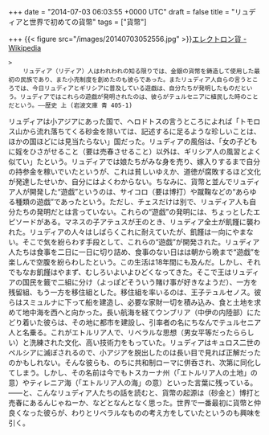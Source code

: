 
+++
date = "2014-07-03 06:03:55 +0000 UTC"
draft = false
title = "リュディアと世界で初めての貨幣"
tags = ["貨幣"]

+++
{{< figure src="/images/20140703052556.jpg"  >}}<a href="http://ja.wikipedia.org/wiki/%E3%82%A8%E3%83%AC%E3%82%AF%E3%83%88%E3%83%AD%E3%83%B3%E8%B2%A8">エレクトロン貨 - Wikipedia</a><br/>


    >
        リュディア（リディア）人はわれわれの知る限りでは、金銀の貨幣を鋳造して使用した最初の民族であり、また小売制度を創めたのも彼らであった。またリュディア人自らの言うところでは、今日リュディアとギリシアに普及している遊戯は、自分たちが発明したものだという。リュディアではこれらの遊戯が発明されたのは、彼らがテュルセニアに植民した時のことだという。――歴史 上 (岩波文庫 青 405-1)

    
リュディアは小アジアにあった国で、ヘロドトスの言うところによれば「トモロス山から流れ落ちてくる砂金を除いては、記述するに足るような珍しいことは、ほかの国ほどには見当たらない」国だった。リュディアの風俗は、「女の子どもに婬をひさがせること（要は売春させること）以外は、ギリシア人の風習とよく似てい」たという。リュディアでは娘たちがみな身を売り、嫁入りするまで自分の持参金を稼いでいたというが、これは貧しいゆえか、道徳が腐敗するほど文化が発達したせいか、自分にはよくわからない。ちなみに、貨幣と並んでリュディア人が開発した“遊戯”というのは、サイコロ（要は博打）や蹴鞠などの“あらゆる種類の遊戯”であったという。ただし、チェスだけは別で、リュディア人も自分たちの発明だとは言っていない。これらの“遊戯”の発明には、ちょっとしたエピソードがある。マネスの子アテュスが王のとき、リュディア全土が飢饉に襲われた。リュディアの人々はしばらくこれに耐えていたが、飢饉は一向にやまない。そこで気を紛らわす手段として、これらの“遊戯”が開発された。リュディア人たちは食事を二日に一日に切り詰め、食事のない日はは朝から晩まで“遊戯”を楽しんで空腹を紛らわしたという。この生活は18年間にも及んだ。しかし、それでもなお飢饉はやまず、むしろいよいよひどくなってきた。そこで王はリュディアの国民を籤で二組に分け（よっぽどそういう賭け事が好きなようだ）、一方を残留組、もう一方を移住組とした。移住組を率いるのは、王子テュルセノス。彼らはスミュルナに下って船を建造し、必要な家財一切を積み込み、食と土地を求めて地中海を西へと向かった。長い航海を経てウンブリア（中伊の内陸部）にたどり着いた彼らは、その地に都市を建設し、引率者の名にちなんでテュルセニア人と名乗る。これがエトルリア人で、リベラルな思想（男女平等だったららしい）と洗練された文化、高い技術力をもっていた。リュディアはキュロス二世のペルシアに滅ぼされるので、小アジアを脱出したのは長い目で見れば正解だったのかもしれない。そんな彼らも、のちに共和制ローマに併呑され、次第に同化してしまう。しかし、その名前は今でもトスカーナ州（「エトルリア人の土地」の意）やティレニア海（「エトルリア人の海」の意）といった言葉に残っている。――と、こんなリュディア人たちの話を読むと、貨幣の起源は（砂金と）博打と売春にあるんじゃねーか、などとなんとなく思った。世界で一番最初に貨幣と仲良くなった彼らが、わりとリベラルなものの考え方をしていたというのも興味を引く。


